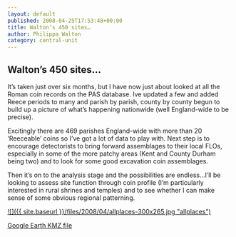 ```yaml
---
layout: default
published: 2008-04-25T17:53:48+00:00
title: Walton’s 450 sites…
author: Philippa Walton
category: central-unit
---
```


Walton’s 450 sites…
--------------------
It’s taken just over six months, but I have now just about looked at all the Roman coin records on the PAS database. Ive updated a few and added Reece periods to many and parish by parish, county by county begun to build up a picture of what’s happening nationwide (well England-wide to be precise).

Excitingly there are 469 parishes England-wide with more than 20 ‘Reeceable’ coins so I’ve got a lot of data to play with. Next step is to encourage detectorists to bring forward assemblages to their local FLOs, especially in some of the more patchy areas (Kent and County Durham being two) and to look for some good excavation coin assemblages.

Then it’s on to the analysis stage and the possibilities are endless…I’ll be looking to assess site function through coin profile (I’m particularly interested in rural shrines and temples) and to see whether I can make sense of some obvious regional patterning.

[![]({{ site.baseurl }}/files/2008/04/allplaces-300x265.jpg "allplaces")](files/2008/04/allplaces.jpg)

[Google Earth KMZ file](https://finds.org.ukeverything.kmz "Get the Google file")

